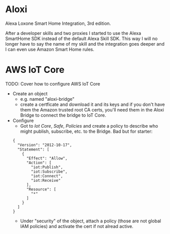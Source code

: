 # Aloxi
Alexa Loxone Smart Home Integration, 3rd edition.

After a developer skills and two proxies I started to use the Alexa SmartHome SDK instead of the default Alexa Skill SDK. This way I will no longer have to say the name of my skill and the integration goes deeper and I can even use Amazon Smart Home rules.

# AWS IoT Core

TODO: Cover how to configure AWS IoT Core

- Create an object
    - e.g. named "aloxi-bridge"
    - create a certficate and download it and its keys and if you don't have them the Amazon trusted root CA certs, you'll need them in the Aloxi Bridge to connect the bridge to IoT Core.
- Configure
    - Got to _Iot Core_, _Safe_, _Policies_ and create a policy to describe who might publish, subscribe, etc. to the Bridge. Bad but for starter:
    ```
    {
      "Version": "2012-10-17",
      "Statement": [
        {
          "Effect": "Allow",
          "Action": [
            "iot:Publish",
            "iot:Subscribe",
            "iot:Connect",
            "iot:Receive"
          ],
          "Resource": [
            "*"
          ]
        }
      ]
    }
    ```
  - Under "security" of the object, attach a policy (those are not global IAM policies) and activate the cert if not alread active.


